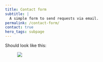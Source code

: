 ```yaml
---
title: Contact form
subtitle: |
  A simple form to send requests via email.
permalink: /contact-form/
contact: true
hero_tags: subpage
---
```


Should look like this:

<figure class="image">
  <img src="{{baseurl}}/assets/templates/contact.png">
</figure>

